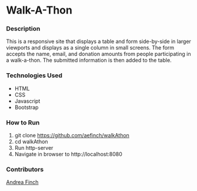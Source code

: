 # Walk-A-Thon

### Description
This is a responsive site that displays a table and form side-by-side in larger viewports and displays as a single column in small screens. The form accepts the name, email, and donation amounts from people participating in a walk-a-thon. The submitted information is then added to the table.

### Technologies Used
- HTML
- CSS
- Javascript
- Bootstrap

### How to Run
1. git clone https://github.com/aefinch/walkAthon
1. cd walkAthon
1. Run http-server
1. Navigate in browser to http://localhost:8080

### Contributors
[Andrea Finch](https://github.com/aefinch)
